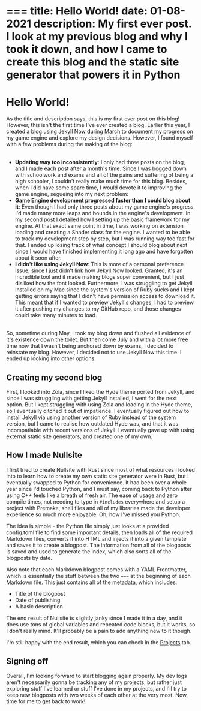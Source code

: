 ===
title: Hello World!
date: 01-08-2021
description: My first ever post. I look at my previous blog and why I took it down, and how I came to create this blog and the static site generator that powers it in Python
===
# Hello World!
As the title and description says, this is my first ever post on this blog! However, this isn't the first time I've ever created a blog. Earlier this year, I created a blog using Jekyll Now during March to document my progress on my game engine and explore my design decisions. However, I found myself with a few problems during the making of the blog:
<br>
<br>

- **Updating way too inconsistently**: I only had three posts on the blog, and I made each post after a month's time. Since I was bogged down with schoolwork and exams and all of the pains and suffering of being a high schooler, I couldn't really make much time for this blog. Besides, when I did have some spare time, I would devote it to improving the game engine, segueing into my next problem:
- **Game Engine development progressed faster than I could blog about it**: Even though I had only three posts about my game engine's progress, I'd made many more leaps and bounds in the engine's development. In my second post I detailed how I setting up the basic framework for my engine. At that exact same point in time, I was working on extension loading and creating a Shader class for the engine.
I wanted to be able to track my development step by step, but I was running way too fast for that. I ended up losing track of what concept I should blog about next since I would have finished implementing it long ago and have forgotten about it soon after.
- **I didn't like using Jekyll Now**: This is more of a personal preference issue, since I just didn't link how Jekyll Now looked. Granted, it's an incredible tool and it made making blogs super convenient, but I just disliked how the font looked. Furthermore, I was struggling to get Jekyll installed on my Mac since the system's version of Ruby sucks and I kept getting errors saying that I didn't have permission access to download it. This meant that if I wanted to preview Jekyll's changes, I had to preview it after pushing my changes to my GitHub repo, and those changes could take many minutes to load.

<br>
So, sometime during May, I took my blog down and flushed all evidence of it's existence down the toilet. But then come July and with a lot more free time now that I wasn't being anchored down by exams, I decided to reinstate my blog. However, I decided not to use Jekyll Now this time. I ended up looking into other options.

## Creating my second blog
First, I looked into Zola, since I liked the Hyde theme ported from Jekyll, and since I was struggling with getting Jekyll installed, I went for the next option. But I kept struggling with using Zola and loading in the Hyde theme, so I eventually ditched it out of impatience. I eventually figured out how to install Jekyll via using another version of Ruby instead of the system version, but I came to realise how outdated Hyde was, and that it was incompatiable with recent versions of Jekyll. I eventually gave up with using external static site generators, and created one of my own.

## How I made Nullsite
I first tried to create Nullsite with Rust since most of what resources I looked into to learn how to create my own static site generator were in Rust, but I eventually swapped to Python for convenience. It had been over a whole year since I'd touched Python, and I must say, coming back to Python after using C++ feels like a breath of fresh air. The ease of usage and zero compile times, not needing to type in `#includes` everywhere and setup a project with Premake, shell files and all of my libraries made the developer experience so much more enjoyable. Oh, how I've missed you Python.

The idea is simple - the Python file simply just looks at a provided config.toml file to find some important details, then loads all of the required Markdown files, converts it into HTML and injects it into a given template and saves it to create a blogpost. The information from all of the blogposts is saved and used to generate the index, which also sorts all of the blogposts by date.

Also note that each Markdown blogpost comes with a YAML Frontmatter, which is essentially the stuff between the two `===` at the beginning of each Markdown file. This just contains all of the metadata, which includes:
- Title of the blogpost
- Date of publishing
- A basic description

The end result of Nullsite is slightly janky since I made it in a day, and it does use tons of global variables and repeated code blocks, but it works, so I don't really mind. It'll probably be a pain to add anything new to it though.

I'm still happy with the end result, which you can check in the [Projects](/site/projects.html) tab.

## Signing off
Overall, I'm looking forward to start blogging again properly. My dev logs aren't necessarily gonna be tracking any of my projects, but rather just exploring stuff I've learned or stuff I've done in my projects, and I'll try to keep new blogposts with two weeks of each other at the very most. Now, time for me to get back to work!